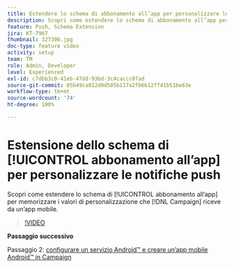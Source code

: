 ```yaml
---
title: Estendere lo schema di abbonamento all’app per personalizzare le notifiche push
description: Scopri come estendere lo schema di abbonamento all’app per memorizzare i valori di personalizzazione che Campaign riceve da un’app mobile.
feature: Push, Schema Extension
jira: KT-7967
thumbnail: 327306.jpg
doc-type: feature video
activity: setup
team: TM
role: Admin, Developer
level: Experienced
exl-id: c7dbb3c0-41eb-47dd-93bd-3c4caccc07ad
source-git-commit: 05b49ca012d0d505b117a2fb6b12ff41b51be63e
workflow-type: tm+mt
source-wordcount: '74'
ht-degree: 100%

---
```


# Estensione dello schema di [!UICONTROL abbonamento all’app] per personalizzare le notifiche push

Scopri come estendere lo schema di [!UICONTROL abbonamento all’app] per memorizzare i valori di personalizzazione che [!DNL Campaign] riceve da un’app mobile.

>[!VIDEO](https://video.tv.adobe.com/v/327306?quality=12&learn=on)

**Passaggio successivo**

Passaggio 2: [configurare un servizio Android™ e creare un’app mobile Android™ in Campaign](/help/tutorial-get-started-with-push-notifications-for-android/configure-an-android-service-in-campaign.md)
